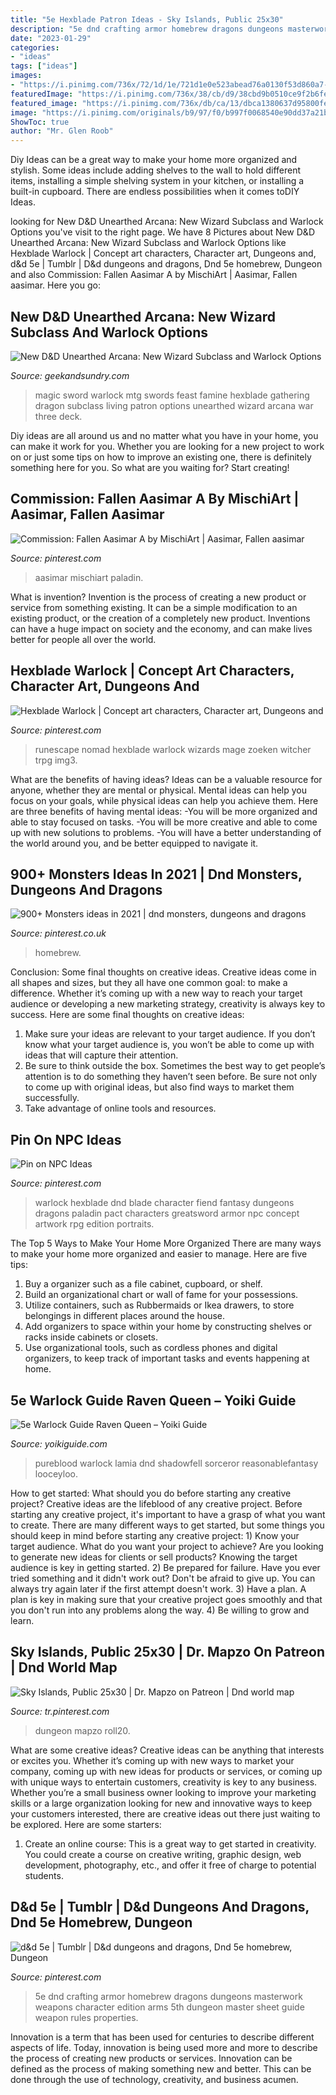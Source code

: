 ```yaml
---
title: "5e Hexblade Patron Ideas - Sky Islands, Public 25x30"
description: "5e dnd crafting armor homebrew dragons dungeons masterwork weapons character edition arms 5th dungeon master sheet guide weapon rules properties"
date: "2023-01-29"
categories:
- "ideas"
tags: ["ideas"]
images:
- "https://i.pinimg.com/736x/72/1d/1e/721d1e0e523abead76a0130f53d860a7--character-creation-character-ideas.jpg"
featuredImage: "https://i.pinimg.com/736x/38/cb/d9/38cbd9b0510ce9f2b6fef20b1ca1b318.jpg"
featured_image: "https://i.pinimg.com/736x/db/ca/13/dbca1380637d95800fe6b7af733efdd8.jpg"
image: "https://i.pinimg.com/originals/b9/97/f0/b997f0068540e90dd37a21bea1c4d56b.png"
ShowToc: true
author: "Mr. Glen Roob"
---
```



Diy Ideas can be a great way to make your home more organized and stylish. Some ideas include adding shelves to the wall to hold different items, installing a simple shelving system in your kitchen, or installing a built-in cupboard. There are endless possibilities when it comes toDIY Ideas.

	

		
looking for New D&amp;D Unearthed Arcana: New Wizard Subclass and Warlock Options you've visit to the right page. We have 8 Pictures about New D&amp;D Unearthed Arcana: New Wizard Subclass and Warlock Options like Hexblade Warlock | Concept art characters, Character art, Dungeons and, d&amp;d 5e | Tumblr | D&amp;d dungeons and dragons, Dnd 5e homebrew, Dungeon and also Commission: Fallen Aasimar A by MischiArt | Aasimar, Fallen aasimar. Here you go:
		
    
## New D&amp;D Unearthed Arcana: New Wizard Subclass And Warlock Options

<img loading=lazy src="https://geekandsundry.com/wp-content/uploads/2017/02/631_swordoffeastandfamine.jpg" onerror="this.onerror=null;this.src='https://tse4.mm.bing.net/th?id=OIP.RPfEsuAhiAUpNxpQUnyVEwHaFY&amp;pid=15.1';" alt="New D&amp;D Unearthed Arcana: New Wizard Subclass and Warlock Options">

_Source: geekandsundry.com_

>magic sword warlock mtg swords feast famine hexblade gathering dragon subclass living patron options unearthed wizard arcana war three deck. 

	

Diy ideas are all around us and no matter what you have in your home, you can make it work for you. Whether you are looking for a new project to work on or just some tips on how to improve an existing one, there is definitely something here for you. So what are you waiting for? Start creating!

    
## Commission: Fallen Aasimar A By MischiArt | Aasimar, Fallen Aasimar

<img loading=lazy src="https://i.pinimg.com/originals/8f/71/f4/8f71f4af65438ac7a7eb8d26831d920a.jpg" onerror="this.onerror=null;this.src='https://tse3.mm.bing.net/th?id=OIP.N7eI9110uCJspwlnXIGu0QHaF7&amp;pid=15.1';" alt="Commission: Fallen Aasimar A by MischiArt | Aasimar, Fallen aasimar">

_Source: pinterest.com_

>aasimar mischiart paladin. 

	

What is invention?
Invention is the process of creating a new product or service from something existing. It can be a simple modification to an existing product, or the creation of a completely new product. Inventions can have a huge impact on society and the economy, and can make lives better for people all over the world.

    
## Hexblade Warlock | Concept Art Characters, Character Art, Dungeons And

<img loading=lazy src="https://i.pinimg.com/originals/89/85/a9/8985a94080ebc1ac34ed054a3e74e6e7.jpg" onerror="this.onerror=null;this.src='https://tse1.mm.bing.net/th?id=OIP.HOIIdI1Ku_THcTAnV9XbUQHaJd&amp;pid=15.1';" alt="Hexblade Warlock | Concept art characters, Character art, Dungeons and">

_Source: pinterest.com_

>runescape nomad hexblade warlock wizards mage zoeken witcher trpg img3. 

	

What are the benefits of having ideas?
Ideas can be a valuable resource for anyone, whether they are mental or physical. Mental ideas can help you focus on your goals, while physical ideas can help you achieve them. Here are three benefits of having mental ideas: 
-You will be more organized and able to stay focused on tasks. 
-You will be more creative and able to come up with new solutions to problems. 
-You will have a better understanding of the world around you, and be better equipped to navigate it.

    
## 900+ Monsters Ideas In 2021 | Dnd Monsters, Dungeons And Dragons

<img loading=lazy src="https://i.pinimg.com/474x/48/64/17/4864174b546d6430e8cc85ad53776024.jpg" onerror="this.onerror=null;this.src='https://tse4.mm.bing.net/th?id=OIP.VXLFBL3FI1PFmqptyvbWPAAAAA&amp;pid=15.1';" alt="900+ Monsters ideas in 2021 | dnd monsters, dungeons and dragons">

_Source: pinterest.co.uk_

>homebrew. 

	

Conclusion: Some final thoughts on creative ideas.
Creative ideas come in all shapes and sizes, but they all have one common goal: to make a difference. Whether it’s coming up with a new way to reach your target audience or developing a new marketing strategy, creativity is always key to success. Here are some final thoughts on creative ideas: 
1. Make sure your ideas are relevant to your target audience. If you don’t know what your target audience is, you won’t be able to come up with ideas that will capture their attention. 
2. Be sure to think outside the box. Sometimes the best way to get people’s attention is to do something they haven’t seen before. Be sure not only to come up with original ideas, but also find ways to market them successfully. 
3. Take advantage of online tools and resources.

    
## Pin On NPC Ideas

<img loading=lazy src="https://i.pinimg.com/736x/38/cb/d9/38cbd9b0510ce9f2b6fef20b1ca1b318.jpg" onerror="this.onerror=null;this.src='https://tse2.mm.bing.net/th?id=OIP.Fd9OcqEXq_WGpr4rkZR8iwHaJl&amp;pid=15.1';" alt="Pin on NPC Ideas">

_Source: pinterest.com_

>warlock hexblade dnd blade character fiend fantasy dungeons dragons paladin pact characters greatsword armor npc concept artwork rpg edition portraits. 

	

The Top 5 Ways to Make Your Home More Organized
There are many ways to make your home more organized and easier to manage. Here are five tips: 
1. Buy a organizer such as a file cabinet, cupboard, or shelf. 
2. Build an organizational chart or wall of fame for your possessions. 
3. Utilize containers, such as Rubbermaids or Ikea drawers, to store belongings in different places around the house. 
4. Add organizers to space within your home by constructing shelves or racks inside cabinets or closets. 
5. Use organizational tools, such as cordless phones and digital organizers, to keep track of important tasks and events happening at home.

    
## 5e Warlock Guide Raven Queen – Yoiki Guide

<img loading=lazy src="https://i.pinimg.com/originals/b9/97/f0/b997f0068540e90dd37a21bea1c4d56b.png" onerror="this.onerror=null;this.src='https://tse3.mm.bing.net/th?id=OIP.hSXjhe_QVl3dC4p1BsEliwHaJ4&amp;pid=15.1';" alt="5e Warlock Guide Raven Queen – Yoiki Guide">

_Source: yoikiguide.com_

>pureblood warlock lamia dnd shadowfell sorceror reasonablefantasy looceyloo. 

	

How to get started: What should you do before starting any creative project?
Creative ideas are the lifeblood of any creative project. Before starting any creative project, it's important to have a grasp of what you want to create. There are many different ways to get started, but some things you should keep in mind before starting any creative project: 1) Know your target audience. What do you want your project to achieve? Are you looking to generate new ideas for clients or sell products? Knowing the target audience is key in getting started. 2) Be prepared for failure. Have you ever tried something and it didn't work out? Don't be afraid to give up. You can always try again later if the first attempt doesn't work. 3) Have a plan. A plan is key in making sure that your creative project goes smoothly and that you don't run into any problems along the way. 4) Be willing to grow and learn.

    
## Sky Islands, Public 25x30 | Dr. Mapzo On Patreon | Dnd World Map

<img loading=lazy src="https://i.pinimg.com/736x/db/ca/13/dbca1380637d95800fe6b7af733efdd8.jpg" onerror="this.onerror=null;this.src='https://tse3.mm.bing.net/th?id=OIP.TyfKi6MCAaT5zxrvHxoa4gHaI4&amp;pid=15.1';" alt="Sky Islands, Public 25x30 | Dr. Mapzo on Patreon | Dnd world map">

_Source: tr.pinterest.com_

>dungeon mapzo roll20. 

	

What are some creative ideas?
Creative ideas can be anything that interests or excites you. Whether it’s coming up with new ways to market your company, coming up with new ideas for products or services, or coming up with unique ways to entertain customers, creativity is key to any business. Whether you’re a small business owner looking to improve your marketing skills or a large organization looking for new and innovative ways to keep your customers interested, there are creative ideas out there just waiting to be explored. Here are some starters: 
1) Create an online course: This is a great way to get started in creativity. You could create a course on creative writing, graphic design, web development, photography, etc., and offer it free of charge to potential students.

    
## D&amp;d 5e | Tumblr | D&amp;d Dungeons And Dragons, Dnd 5e Homebrew, Dungeon

<img loading=lazy src="https://i.pinimg.com/736x/72/1d/1e/721d1e0e523abead76a0130f53d860a7--character-creation-character-ideas.jpg" onerror="this.onerror=null;this.src='https://tse3.mm.bing.net/th?id=OIP.T1kHtqcJIVFYMQvBqWXGngDbEc&amp;pid=15.1';" alt="d&amp;d 5e | Tumblr | D&amp;d dungeons and dragons, Dnd 5e homebrew, Dungeon">

_Source: pinterest.com_

>5e dnd crafting armor homebrew dragons dungeons masterwork weapons character edition arms 5th dungeon master sheet guide weapon rules properties. 

	

Innovation is a term that has been used for centuries to describe different aspects of life. Today, innovation is being used more and more to describe the process of creating new products or services. Innovation can be defined as the process of making something new and better. This can be done through the use of technology, creativity, and business acumen.

